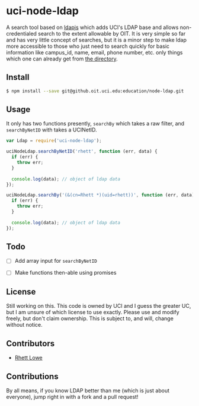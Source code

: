# uci-node-ldap
A search tool based on [ldapjs](https://github.com/mcavage/node-ldapjs) which adds UCI's LDAP base and allows non-credentialed search to the extent allowable by OIT.
It is very simple so far and has very little concept of searches, but it is a minor step to make ldap more accessible to those who just need to search quickly for basic information like campus_id, name, email, phone number, etc. only things which one can already get from [the directory](http://directory.uci.edu/).

## Install

```sh
$ npm install --save git@github.oit.uci.edu:education/node-ldap.git
```


## Usage
It only has two functions presently, `searchBy` which takes a raw filter, and `searchByNetID` with takes a UCINetID.


```js
var Ldap = require('uci-node-ldap');

uciNodeLdap.searchByNetID('rhett', function (err, data) {
  if (err) {
    throw err;
  }
  
  console.log(data); // object of ldap data
});

uciNodeLdap.searchBy('(&(cn=Rhett *)(uid=rhett))', function (err, data) {
  if (err) {
    throw err;
  }
  
  console.log(data); // object of ldap data
});
```

## Todo
- [ ] Add array input for `searchByNetID`
- [ ] Make functions then-able using promises


## License
Still working on this. This code is owned by UCI and I guess the greater UC, but I am unsure of which license to use exactly. Please use and modify freely, but don't claim ownership.
This is subject to, and will, change without notice.

## Contributors
- [Rhett Lowe](https://github.oit.uci.edu/rhett)

## Contributions
By all means, if you know LDAP better than me (which is just about everyone), jump right in with a fork and a pull request\! 
